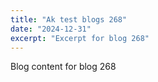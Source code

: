 ```yaml
---
title: "Ak test blogs 268"
date: "2024-12-31"
excerpt: "Excerpt for blog 268"
---
```


Blog content for blog 268
